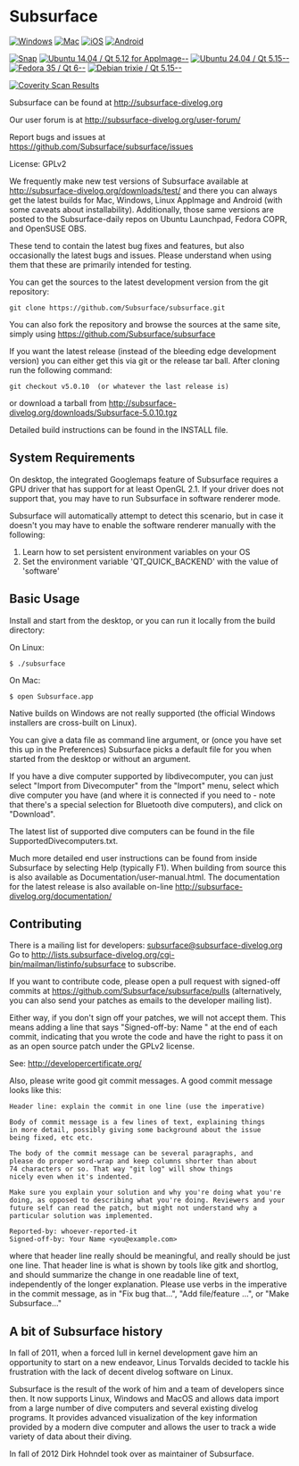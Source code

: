 # Subsurface

[![Windows](https://github.com/subsurface/subsurface/actions/workflows/windows.yml/badge.svg)](https://github.com/subsurface/subsurface/actions/workflows/windows.yml)
[![Mac](https://github.com/subsurface/subsurface/actions/workflows/mac.yml/badge.svg)](https://github.com/subsurface/subsurface/actions/workflows/mac.yml)
[![iOS](https://github.com/subsurface/subsurface/actions/workflows/ios.yml/badge.svg)](https://github.com/subsurface/subsurface/actions/workflows/ios.yml)
[![Android](https://github.com/subsurface/subsurface/actions/workflows/android.yml/badge.svg)](https://github.com/subsurface/subsurface/actions/workflows/android.yml)

[![Snap](https://github.com/subsurface/subsurface/actions/workflows/linux-snap.yml/badge.svg)](https://github.com/subsurface/subsurface/actions/workflows/linux-snap.yml)
[![Ubuntu 14.04 / Qt 5.12 for AppImage--](https://github.com/subsurface/subsurface/actions/workflows/linux-trusty-5.12.yml/badge.svg)](https://github.com/subsurface/subsurface/actions/workflows/linux-trusty-5.12.yml)
[![Ubuntu 24.04 / Qt 5.15--](https://github.com/subsurface/subsurface/actions/workflows/linux-ubuntu-24.04-5.15.yml/badge.svg)](https://github.com/subsurface/subsurface/actions/workflows/linux-ubuntu-24.04-5.15.yml)
[![Fedora 35 / Qt 6--](https://github.com/subsurface/subsurface/actions/workflows/linux-fedora-35-qt6.yml/badge.svg)](https://github.com/subsurface/subsurface/actions/workflows/linux-fedora-35-qt6.yml)
[![Debian trixie / Qt 5.15--](https://github.com/subsurface/subsurface/actions/workflows/linux-debian-trixie-5.15.yml/badge.svg)](https://github.com/subsurface/subsurface/actions/workflows/linux-debian-trixie-5.15.yml)

[![Coverity Scan Results](https://scan.coverity.com/projects/14405/badge.svg)](https://scan.coverity.com/projects/subsurface-divelog-subsurface)

Subsurface can be found at http://subsurface-divelog.org

Our user forum is at http://subsurface-divelog.org/user-forum/

Report bugs and issues at https://github.com/Subsurface/subsurface/issues

License: GPLv2

We frequently make new test versions of Subsurface available at
http://subsurface-divelog.org/downloads/test/ and there you can always get
the latest builds for Mac, Windows, Linux AppImage and Android (with some
caveats about installability). Additionally, those same versions are
posted to the Subsurface-daily repos on Ubuntu Launchpad, Fedora COPR, and
OpenSUSE OBS.

These tend to contain the latest bug fixes and features, but also
occasionally the latest bugs and issues. Please understand when using them
that these are primarily intended for testing.

You can get the sources to the latest development version from the git
repository:

```
git clone https://github.com/Subsurface/subsurface.git
```

You can also fork the repository and browse the sources at the same site,
simply using https://github.com/Subsurface/subsurface

If you want the latest release (instead of the bleeding edge
development version) you can either get this via git or the release tar
ball. After cloning run the following command:

```
git checkout v5.0.10  (or whatever the last release is)
```

or download a tarball from http://subsurface-divelog.org/downloads/Subsurface-5.0.10.tgz

Detailed build instructions can be found in the INSTALL file.

## System Requirements

On desktop, the integrated Googlemaps feature of Subsurface requires a GPU
driver that has support for at least OpenGL 2.1. If your driver does not
support that, you may have to run Subsurface in software renderer mode.

Subsurface will automatically attempt to detect this scenario, but in case
it doesn't you may have to enable the software renderer manually with
the following:
1) Learn how to set persistent environment variables on your OS
2) Set the environment variable 'QT_QUICK_BACKEND' with the value of 'software'

## Basic Usage

Install and start from the desktop, or you can run it locally from the
build directory:

On Linux:

```
$ ./subsurface
```

On Mac:

```
$ open Subsurface.app
```

Native builds on Windows are not really supported (the official Windows
installers are cross-built on Linux).

You can give a data file as command line argument, or (once you have
set this up in the Preferences) Subsurface picks a default file for
you when started from the desktop or without an argument.

If you have a dive computer supported by libdivecomputer, you can just
select "Import from Divecomputer" from the "Import" menu, select which
dive computer you have (and where it is connected if you need to - note
that there's a special selection for Bluetooth dive computers), and click
on "Download".

The latest list of supported dive computers can be found in the file
SupportedDivecomputers.txt.

Much more detailed end user instructions can be found from inside
Subsurface by selecting Help (typically F1). When building from source
this is also available as Documentation/user-manual.html. The
documentation for the latest release is also available on-line
http://subsurface-divelog.org/documentation/

## Contributing

There is a mailing list for developers: subsurface@subsurface-divelog.org
Go to http://lists.subsurface-divelog.org/cgi-bin/mailman/listinfo/subsurface
to subscribe.

If you want to contribute code, please open a pull request with signed-off
commits at https://github.com/Subsurface/subsurface/pulls
(alternatively, you can also send your patches as emails to the developer
mailing list).

Either way, if you don't sign off your patches, we will not accept them.
This means adding a line that says "Signed-off-by: Name <email>" at the
end of each commit, indicating that you wrote the code and have the right
to pass it on as an open source patch under the GPLv2 license.

See: http://developercertificate.org/

Also, please write good git commit messages.  A good commit message
looks like this:

```
Header line: explain the commit in one line (use the imperative)

Body of commit message is a few lines of text, explaining things
in more detail, possibly giving some background about the issue
being fixed, etc etc.

The body of the commit message can be several paragraphs, and
please do proper word-wrap and keep columns shorter than about
74 characters or so. That way "git log" will show things
nicely even when it's indented.

Make sure you explain your solution and why you're doing what you're
doing, as opposed to describing what you're doing. Reviewers and your
future self can read the patch, but might not understand why a
particular solution was implemented.

Reported-by: whoever-reported-it
Signed-off-by: Your Name <you@example.com>
```

where that header line really should be meaningful, and really should be
just one line.  That header line is what is shown by tools like gitk and
shortlog, and should summarize the change in one readable line of text,
independently of the longer explanation. Please use verbs in the
imperative in the commit message, as in "Fix bug that...", "Add
file/feature ...", or "Make Subsurface..."

## A bit of Subsurface history

In fall of 2011, when a forced lull in kernel development gave him an
opportunity to start on a new endeavor, Linus Torvalds decided to tackle
his frustration with the lack of decent divelog software on Linux.

Subsurface is the result of the work of him and a team of developers since
then. It now supports Linux, Windows and MacOS and allows data import from
a large number of dive computers and several existing divelog programs. It
provides advanced visualization of the key information provided by a
modern dive computer and allows the user to track a wide variety of data
about their diving.

In fall of 2012 Dirk Hohndel took over as maintainer of Subsurface.
